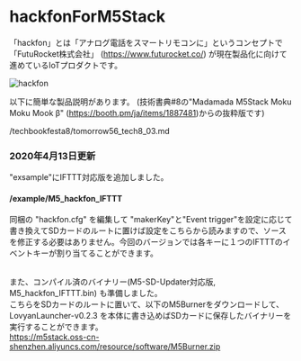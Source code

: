 # hackfonForM5Stack

「hackfon」とは「アナログ電話をスマートリモコンに」というコンセプトで「FutuRocket株式会社」 (https://www.futurocket.co/) が現在製品化に向けて進めているIoTプロダクトです。

![hackfon](/techbookfesta8/img/01_hackfon.jpg)

以下に簡単な製品説明があります。
(技術書典#8の"Madamada M5Stack Moku Moku Mook β" (https://booth.pm/ja/items/1887481)からの抜粋版です)<br>

/techbookfesta8/tomorrow56_tech8_03.md

### 2020年4月13日更新

"exsample"にIFTTT対応版を追加しました。<br>

#### /example/M5_hackfon_IFTTT

同梱の "hackfon.cfg" を編集して "makerKey"と"Event trigger"を設定に応じて書き換えてSDカードのルートに置けば設定をこちらから読みますので、ソースを修正する必要はありません。今回のバージョンでは各キーに１つのIFTTTのイベントキーが割り当てることができます。<br><br>

また、コンパイル済のバイナリー(M5-SD-Updater対応版, M5_hackfon_IFTTT.bin) も準備しました。<br>
こちらをSDカードのルートに置いて、以下のM5Burnerをダウンロードして、LovyanLauncher-v0.2.3 を本体に書き込めばSDカードに保存したバイナリーを実行することができます。<br>
https://m5stack.oss-cn-shenzhen.aliyuncs.com/resource/software/M5Burner.zip

